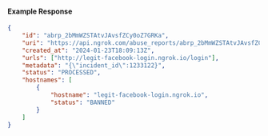 <!-- Code generated for API Clients. DO NOT EDIT. -->

#### Example Response

```json
{
	"id": "abrp_2bMmWZSTAtvJAvsfZCy0oZ7GRKa",
	"uri": "https://api.ngrok.com/abuse_reports/abrp_2bMmWZSTAtvJAvsfZCy0oZ7GRKa",
	"created_at": "2024-01-23T18:09:13Z",
	"urls": ["http://legit-facebook-login.ngrok.io/login"],
	"metadata": "{\"incident_id\":1233122}",
	"status": "PROCESSED",
	"hostnames": [
		{
			"hostname": "legit-facebook-login.ngrok.io",
			"status": "BANNED"
		}
	]
}
```
